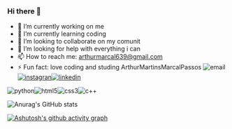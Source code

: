 ### Hi there 👋
- 🔭 I’m currently working on me
- 🌱 I’m currently learning coding
- 👯 I’m looking to collaborate on my comunit
- 🤔 I’m looking for help with everything i can 
- 📫 How to reach me: arthurmarcal639@gmail.com
- ⚡ Fun fact: love coding and studing
ArthurMartinsMarcalPassos
![email](https://img.shields.io/badge/Gmail-D14836?style=for-the-badge&logo=gmail&logoColor=white)[![instagran](https://img.shields.io/badge/Instagram-E4405F?style=for-the-badge&logo=instagram&logoColor=white)](https://www.instagram.com/arthurmarcal639/)[![linkedin](https://img.shields.io/badge/LinkedIn-0077B5?style=for-the-badge&logo=linkedin&logoColor=white)](https://www.linkedin.com/in/arthur-martins-87a2bb248/)

![python](https://img.shields.io/badge/Python-14354C?style=for-the-badge&logo=python&logoColor=white)![html5](https://img.shields.io/badge/HTML5-E34F26?style=for-the-badge&logo=html5&logoColor=white)![css3](https://img.shields.io/badge/CSS3-1572B6?style=for-the-badge&logo=css3&logoColor=white)![c++](https://img.shields.io/badge/C%2B%2B-00599C?style=for-the-badge&logo=c%2B%2B&logoColor=white)

![Anurag's GitHub stats](https://github-readme-stats.vercel.app/api?username=ArthurMartinsMarcalPassos&show_icons=true&theme=transparent)

[![Ashutosh's github activity graph](https://github-readme-activity-graph.vercel.app/graph?username=ArthurMartinsMarcalPassos&bg_color=d9ffd1&color=07503a&line=00c267&point=000000&area=true&hide_border=true)](https://github.com/ashutosh00710/github-readme-activity-graph)
